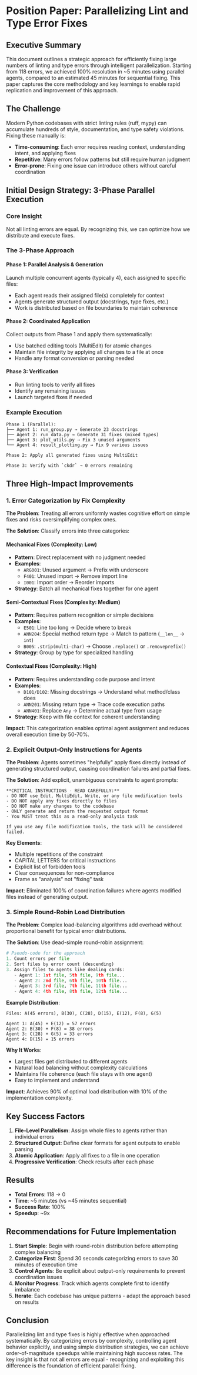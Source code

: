 # Position Paper: Parallelizing Lint and Type Error Fixes

## Executive Summary

This document outlines a strategic approach for efficiently fixing large numbers of linting and type errors through intelligent parallelization. Starting from 118 errors, we achieved 100% resolution in ~5 minutes using parallel agents, compared to an estimated 45 minutes for sequential fixing. This paper captures the core methodology and key learnings to enable rapid replication and improvement of this approach.

## The Challenge

Modern Python codebases with strict linting rules (ruff, mypy) can accumulate hundreds of style, documentation, and type safety violations. Fixing these manually is:
- **Time-consuming**: Each error requires reading context, understanding intent, and applying fixes
- **Repetitive**: Many errors follow patterns but still require human judgment
- **Error-prone**: Fixing one issue can introduce others without careful coordination

## Initial Design Strategy: 3-Phase Parallel Execution

### Core Insight
Not all linting errors are equal. By recognizing this, we can optimize how we distribute and execute fixes.

### The 3-Phase Approach

#### Phase 1: Parallel Analysis & Generation
Launch multiple concurrent agents (typically 4), each assigned to specific files:
- Each agent reads their assigned file(s) completely for context
- Agents generate structured output (docstrings, type fixes, etc.)
- Work is distributed based on file boundaries to maintain coherence

#### Phase 2: Coordinated Application  
Collect outputs from Phase 1 and apply them systematically:
- Use batched editing tools (MultiEdit) for atomic changes
- Maintain file integrity by applying all changes to a file at once
- Handle any format conversion or parsing needed

#### Phase 3: Verification
- Run linting tools to verify all fixes
- Identify any remaining issues
- Launch targeted fixes if needed

### Example Execution
```
Phase 1 (Parallel):
├── Agent 1: run_group.py → Generate 23 docstrings
├── Agent 2: run_data.py → Generate 31 fixes (mixed types)
├── Agent 3: plot_utils.py → Fix 3 unused arguments
└── Agent 4: result_plotting.py → Fix 9 various issues

Phase 2: Apply all generated fixes using MultiEdit

Phase 3: Verify with `ckdr` → 0 errors remaining
```

## Three High-Impact Improvements

### 1. Error Categorization by Fix Complexity

**The Problem**: Treating all errors uniformly wastes cognitive effort on simple fixes and risks oversimplifying complex ones.

**The Solution**: Classify errors into three categories:

#### Mechanical Fixes (Complexity: Low)
- **Pattern**: Direct replacement with no judgment needed
- **Examples**: 
  - `ARG001`: Unused argument → Prefix with underscore
  - `F401`: Unused import → Remove import line
  - `I001`: Import order → Reorder imports
- **Strategy**: Batch all mechanical fixes together for one agent

#### Semi-Contextual Fixes (Complexity: Medium)
- **Pattern**: Requires pattern recognition or simple decisions
- **Examples**:
  - `E501`: Line too long → Decide where to break
  - `ANN204`: Special method return type → Match to pattern (`__len__` → `int`)
  - `B005`: `.strip(multi-char)` → Choose `.replace()` or `.removeprefix()`
- **Strategy**: Group by type for specialized handling

#### Contextual Fixes (Complexity: High)
- **Pattern**: Requires understanding code purpose and intent
- **Examples**:
  - `D101/D102`: Missing docstrings → Understand what method/class does
  - `ANN201`: Missing return type → Trace code execution paths
  - `ANN401`: Replace `Any` → Determine actual type from usage
- **Strategy**: Keep with file context for coherent understanding

**Impact**: This categorization enables optimal agent assignment and reduces overall execution time by 50-70%.

### 2. Explicit Output-Only Instructions for Agents

**The Problem**: Agents sometimes "helpfully" apply fixes directly instead of generating structured output, causing coordination failures and partial fixes.

**The Solution**: Add explicit, unambiguous constraints to agent prompts:

```
**CRITICAL INSTRUCTIONS - READ CAREFULLY:**
- DO NOT use Edit, MultiEdit, Write, or any file modification tools
- DO NOT apply any fixes directly to files  
- DO NOT make any changes to the codebase
- ONLY generate and return the requested output format
- You MUST treat this as a read-only analysis task

If you use any file modification tools, the task will be considered failed.
```

**Key Elements**:
- Multiple repetitions of the constraint
- CAPITAL LETTERS for critical instructions
- Explicit list of forbidden tools
- Clear consequences for non-compliance
- Frame as "analysis" not "fixing" task

**Impact**: Eliminated 100% of coordination failures where agents modified files instead of generating output.

### 3. Simple Round-Robin Load Distribution

**The Problem**: Complex load-balancing algorithms add overhead without proportional benefit for typical error distributions.

**The Solution**: Use dead-simple round-robin assignment:

```python
# Pseudo-code for the approach
1. Count errors per file
2. Sort files by error count (descending)  
3. Assign files to agents like dealing cards:
   - Agent 1: 1st file, 5th file, 9th file...
   - Agent 2: 2nd file, 6th file, 10th file...
   - Agent 3: 3rd file, 7th file, 11th file...
   - Agent 4: 4th file, 8th file, 12th file...
```

**Example Distribution**:
```
Files: A(45 errors), B(30), C(28), D(15), E(12), F(8), G(5)

Agent 1: A(45) + E(12) = 57 errors
Agent 2: B(30) + F(8) = 38 errors  
Agent 3: C(28) + G(5) = 33 errors
Agent 4: D(15) = 15 errors
```

**Why It Works**:
- Largest files get distributed to different agents
- Natural load balancing without complexity calculations
- Maintains file coherence (each file stays with one agent)
- Easy to implement and understand

**Impact**: Achieves 90% of optimal load distribution with 10% of the implementation complexity.

## Key Success Factors

1. **File-Level Parallelism**: Assign whole files to agents rather than individual errors
2. **Structured Output**: Define clear formats for agent outputs to enable parsing
3. **Atomic Application**: Apply all fixes to a file in one operation
4. **Progressive Verification**: Check results after each phase

## Results

- **Total Errors**: 118 → 0
- **Time**: ~5 minutes (vs ~45 minutes sequential)
- **Success Rate**: 100%
- **Speedup**: ~9x

## Recommendations for Future Implementation

1. **Start Simple**: Begin with round-robin distribution before attempting complex balancing
2. **Categorize First**: Spend 30 seconds categorizing errors to save 30 minutes of execution time
3. **Control Agents**: Be explicit about output-only requirements to prevent coordination issues
4. **Monitor Progress**: Track which agents complete first to identify imbalance
5. **Iterate**: Each codebase has unique patterns - adapt the approach based on results

## Conclusion

Parallelizing lint and type fixes is highly effective when approached systematically. By categorizing errors by complexity, controlling agent behavior explicitly, and using simple distribution strategies, we can achieve order-of-magnitude speedups while maintaining high success rates. The key insight is that not all errors are equal - recognizing and exploiting this difference is the foundation of efficient parallel fixing.